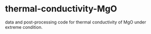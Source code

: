 # thermal-conductivity-MgO
data and post-processing code for thermal conductivity of MgO under extreme condition.
